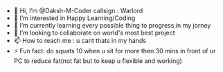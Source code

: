 - 👋 Hi, I’m @Daksh-M-Coder callsign : Warlord
- 👀 I’m interested in Happy Learning/Coding
- 🌱 I’m currently learning every possible thing to progress in my jorney
- 💞️ I’m looking to collaborate on world's most best project
- 📫 How to reach me : u cant thats in my hands
- ⚡ Fun fact: do squats 10 when u sit for more then 30 mins in front of ur PC to reduce  fat(not fat but to keep u flexible and working)

<!---
Daksh-M-Coder/Daksh-M-Coder is a ✨ special ✨ repository because its `README.md` (this file) appears on your GitHub profile.
You can click the Preview link to take a look at your changes.
--->
